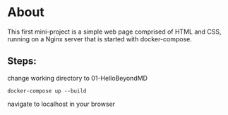 # About
This first mini-project is a simple web page comprised of HTML and CSS, running on a Nginx server that is started with docker-compose.

## Steps:
change working directory to 01-HelloBeyondMD <br>

`docker-compose up --build` <br>

navigate to localhost in your browser <br>
